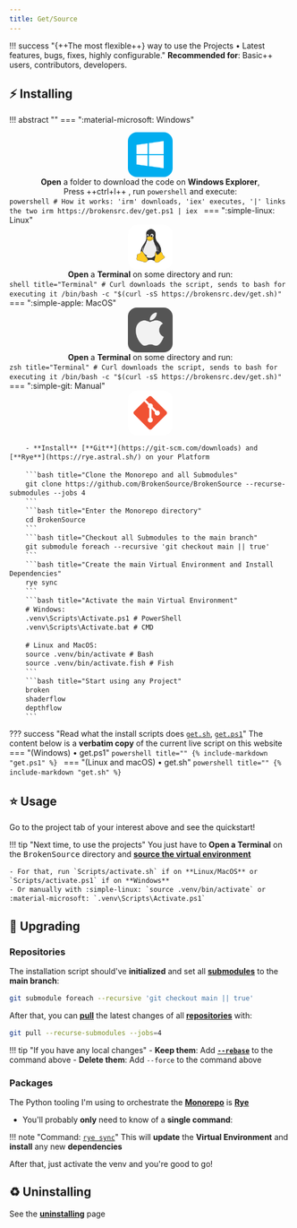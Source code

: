 ```yaml
---
title: Get/Source
---
```


!!! success "{++The most flexible++} way to use the Projects • Latest features, bugs, fixes, highly configurable."
    **Recommended for**: Basic++ users, contributors, developers.

## ⚡️ Installing

!!! abstract ""
    === ":material-microsoft: Windows"
        <div align="center">
            <img src="https://raw.githubusercontent.com/edent/SuperTinyIcons/master/images/svg/windows.svg" style="vertical-align: middle; border-radius: 20%" width="80">
            <div><b>Open</b> a folder to download the code on <b>Windows Explorer</b>,</div>
            <div>Press ++ctrl+l++ , run `powershell` and execute:</div>
        </div>
        ```powershell
        # How it works: 'irm' downloads, 'iex' executes, '|' links the two
        irm https://brokensrc.dev/get.ps1 | iex
        ```
    === ":simple-linux: Linux"
        <div align="center">
            <img src="https://raw.githubusercontent.com/edent/SuperTinyIcons/master/images/svg/linux.svg" style="vertical-align: middle; border-radius: 20%" width="80">
            <div><b>Open</b> a <b>Terminal</b> on some directory and run:</div>
            <div><sup></sup></div>
        </div>
        ```shell title="Terminal"
        # Curl downloads the script, sends to bash for executing it
        /bin/bash -c "$(curl -sS https://brokensrc.dev/get.sh)"
        ```
    === ":simple-apple: MacOS"
        <div align="center">
            <img src="https://raw.githubusercontent.com/edent/SuperTinyIcons/master/images/svg/apple.svg" style="vertical-align: middle; border-radius: 20%;" width="80">
            <div><b>Open</b> a <b>Terminal</b> on some directory and run:</div>
            <div><sup></sup></div>
        </div>
        ```zsh title="Terminal"
        # Curl downloads the script, sends to bash for executing it
        /bin/bash -c "$(curl -sS https://brokensrc.dev/get.sh)"
        ```
    === ":simple-git: Manual"
        <div align="center"><img src="https://raw.githubusercontent.com/edent/SuperTinyIcons/master/images/svg/git.svg" style="vertical-align: middle; border-radius: 20%" width="80"></div>

        - **Install** [**Git**](https://git-scm.com/downloads) and [**Rye**](https://rye.astral.sh/) on your Platform

        ```bash title="Clone the Monorepo and all Submodules"
        git clone https://github.com/BrokenSource/BrokenSource --recurse-submodules --jobs 4
        ```
        ```bash title="Enter the Monorepo directory"
        cd BrokenSource
        ```
        ```bash title="Checkout all Submodules to the main branch"
        git submodule foreach --recursive 'git checkout main || true'
        ```
        ```bash title="Create the main Virtual Environment and Install Dependencies"
        rye sync
        ```
        ```bash title="Activate the main Virtual Environment"
        # Windows:
        .venv\Scripts\Activate.ps1 # PowerShell
        .venv\Scripts\Activate.bat # CMD

        # Linux and MacOS:
        source .venv/bin/activate # Bash
        source .venv/bin/activate.fish # Fish
        ```
        ```bash title="Start using any Project"
        broken
        shaderflow
        depthflow
        ```

??? success "Read what the install scripts does [`get.sh`](https://github.com/BrokenSource/BrokenSource/blob/main/Website/get.sh), [`get.ps1`](https://github.com/BrokenSource/BrokenSource/blob/main/Website/get.ps1)"
    The content below is a **verbatim copy** of the current live script on this website
    === "(Windows) • get.ps1"
        ```powershell title=""
        {% include-markdown "get.ps1" %}
        ```
    === "(Linux and macOS) • get.sh"
        ```powershell title=""
        {% include-markdown "get.sh" %}
        ```

## ⭐️ Usage

Go to the project tab of your interest above and see the quickstart!

!!! tip "Next time, to use the projects"
    You just have to **Open a Terminal** on the <kbd>BrokenSource</kbd> directory and [**source the virtual environment**](https://docs.python.org/3/library/venv.html#how-venvs-work)

    - For that, run `Scripts/activate.sh` if on **Linux/MacOS** or `Scripts/activate.ps1` if on **Windows**
    - Or manually with :simple-linux: `source .venv/bin/activate` or :material-microsoft: `.venv\Scripts\Activate.ps1`

## 🚀 Upgrading

### Repositories

The installation script should've **initialized** and set all [**submodules**](https://git-scm.com/book/en/v2/Git-Tools-Submodules) to the **main branch**:

```bash title="Command"
git submodule foreach --recursive 'git checkout main || true'
```

After that, you can [**pull**](https://git-scm.com/docs/git-pull) the latest changes of all [**repositories**](https://git-scm.com/book/en/v2/Git-Basics-Getting-a-Git-Repository) with:

```bash title="Command"
git pull --recurse-submodules --jobs=4
```

!!! tip "If you have any local changes"
    - **Keep them**: Add [**`--rebase`**](https://git-scm.com/docs/git-rebase) to the command above
    - **Delete them**: Add `--force` to the command above

### Packages

The Python tooling I'm using to orchestrate the [**Monorepo**](https://github.com/BrokenSource/BrokenSource) is [**Rye**](https://rye.astral.sh/)

- You'll probably **only** need to know of a **single command**:

!!! note "Command: [`rye sync`](https://rye.astral.sh/guide/sync)"
    This will **update** the **Virtual Environment** and **install** any new **dependencies**

After that, just activate the venv and you're good to go!

## ♻️ Uninstalling

See the <a href="site:get/uninstalling"><b>uninstalling</b></a> page
